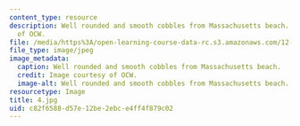 ```yaml
---
content_type: resource
description: Well rounded and smooth cobbles from Massachusetts beach. Image courtesy
  of OCW.
file: /media/https%3A/open-learning-course-data-rc.s3.amazonaws.com/12-110-sedimentary-geology-fall-2004/c82f6588d57e12be2ebce4ff4f879c02_4.jpg
file_type: image/jpeg
image_metadata:
  caption: Well rounded and smooth cobbles from Massachusetts beach.
  credit: Image courtesy of OCW.
  image-alt: Well rounded and smooth cobbles from Massachusetts beach.
resourcetype: Image
title: 4.jpg
uid: c82f6588-d57e-12be-2ebc-e4ff4f879c02
---
```

